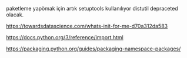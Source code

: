 paketleme yapömak için artık setuptools kullanılıyor distutil depraceted olacak.

https://towardsdatascience.com/whats-init-for-me-d70a312da583

https://docs.python.org/3/reference/import.html

https://packaging.python.org/guides/packaging-namespace-packages/